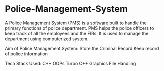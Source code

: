 # Police-Management-System

A Police Management System (PMS) is a software built to handle the primary functions of police department. PMS helps the police officers to keep track of all the employees and the FIRs. It is used to manage the department using computerized system.

Aim of Police Management System: 
    Store the Criminal Record 
    Keep record of police information

Tech Stack Used: 
    C++ 
    OOPs 
    Turbo C++ Graphics 
    File Handling 
